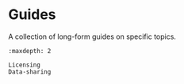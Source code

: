 # Guides

A collection of long-form guides on specific topics.

```{toctree}
:maxdepth: 2

Licensing
Data-sharing
```